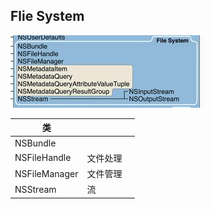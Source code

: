 ## Flie System
![](/assets/API/FoundationAssets/FileSystemAssets/FileSystem.jpg)

| 类| | |
|--|--|--|
| NSBundle| | 
| NSFileHandle| 文件处理 |
| NSFileManager| 文件管理 |
| NSStream| 流 | 